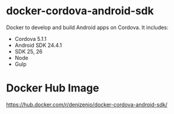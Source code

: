 # docker-cordova-android-sdk
Docker to develop and build Android apps on Cordova. It includes:

* Cordova 5.1.1
* Android SDK 24.4.1
* SDK 25, 26
* Node
* Gulp

# Docker Hub Image
https://hub.docker.com/r/denizenio/docker-cordova-android-sdk/

